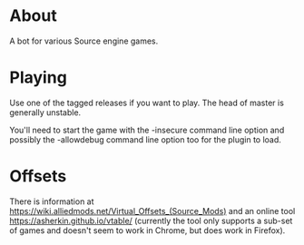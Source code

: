 About
=====
A bot for various Source engine games.

Playing
=======
Use one of the tagged releases if you want to play. The head of master is generally unstable.

You'll need to start the game with the -insecure command line option and possibly the -allowdebug command line option too for the plugin to load.

Offsets
=======
There is information at https://wiki.alliedmods.net/Virtual_Offsets_(Source_Mods) and an online tool https://asherkin.github.io/vtable/ (currently the tool only supports a sub-set of games and doesn't seem to work in Chrome, but does work in Firefox).
